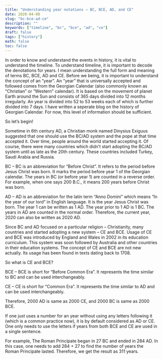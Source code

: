 ```yaml
---
title: "Understanding year notations – BC, BCE, AD, and CE"
date: 2020-04-08
slug: "bc-bce-ad-ce"
description: ""
keywords: ["timeline", "bc", "bce", "ad", "ce"]
draft: false
tags: ["history"]
math: false
toc: false
---
```

In order to know and understand the events in history, it is vital to understand the timeline. To understand timeline, it is important to decode the denotations for years. I mean understanding the full form and meaning of terms BC, BCE, AD and CE. Before we being, it is important to understand the concept of an “year”. An “year” that is universally accepted and followed comes from the Georgian Calendar (also commonly known as “Christian” or “Western” calendar). It is based on the movement of planet Earth around the Sun and consists of 365 days divided into 12 months irregularly. An year is divided into 52 to 53 weeks each of which is further divided into 7 days. I have written a seperate blog on the history of Georgian Calendar. For now, this level of information should be sufficient.

So let’s begin!

Sometime in 6th century AD, a Christian monk named Dinysius Exiguus suggested that one should use the BC/AD system and the pope at that time accepted it. Over time, people around the world started accepting it. Of course, there were many countries which didn’t start adopting the BC/AD system until as late as the 20th century. These countries included Turkey, Saudi Arabia and Russia.

BC – BC is an abbreviation for “Before Christ”. It refers to the period before Jesus Christ was born. It marks the period before year 1 of the Georgian calendar. The years in BC (or before year 1) are counted in a reverse order. For example, when one says 200 B.C., it means 200 years before Christ was born. 

AD – AD is an abbreviation for the latin term “Anno Domini” which means “In the year of our lord” in English language. It is the year Jesus Christ was born. The year 1 can be written as 1 AD. The year prior to 1 AD is 1 BC. The years in AD are counted in the normal order. Therefore, the current year, 2020 can also be written as 2020 AD. 

Since BC and AD focused on a particular religion – Christianity, many countries and started adopting a new system – CE and BCE. Usage of CE and BCE was introduced by England and Wales in 2002 in its education curriculum. This system was soon followed by Australia and other countries in their education systems. The concept of CE and BCE are not new actually. Its usage has been found in texts dating back to 1708.

So what is CE and BCE?

BCE – BCE is short for “Before Common Era”. It represents the time similar to BC and can be used interchangeably.
 
CE – CE is short for “Common Era”. It represents the time similar to AD and can be used interchangeably. 

Therefore, 2000 AD is same as 2000 CE, and 2000 BC is same as 2000 BCE.

If one just uses a number for an year without using any letters following it (which is a common practice now), it is by default considered as AD or CE. One only needs to use the letters if years from both BCE and CE are used in a single sentence. 

For example, The Roman Principate began in 27 BC and ended in 284 AD. In this case, one needs to add 284 + 27 to find the number of years the Roman Principate lasted. Therefore, we get the result as 311 years.